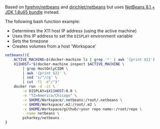 Based on [fgrehm/netbeans](https://hub.docker.com/r/fgrehm/netbeans/~/dockerfile/) and [dirichlet/netbeans](https://hub.docker.com/r/dirichlet/netbeans/) but uses [NetBeans 8.1 + JDK 1.8u65 bundle](http://www.oracle.com/technetwork/articles/javase/jdk-netbeans-jsp-142931.html) instead.

The following bash function example:
* Determines the X11 host IP address (using the active machine)
* Uses this IP address to set the ```DISPLAY``` environment variable
* Sets the timezone
* Creates volumes from a host 'Workspace'
```bash
netbeans(){
    ACTIVE_MACHINE=$(docker-machine ls | grep '*' | awk '{print $1}')
    X11HOST="$(docker-machine inspect $ACTIVE_MACHINE \
        | grep HostOnlyCIDR \
        | awk '{print $2}' \
        | sed 's/"//g' \
        | cut -f1 -d"/")"
    docker run -d -it \
        -e DISPLAY=$X11HOST:0.0 \
        -e "TZ=America/Chicago" \
        -v $HOME/Workspace/.netbeans:/root/.netbeans \
        -v $HOME/Workspace/.m2:/root/.m2 \
        -v $HOME/Workspace/github/<your repo name>:/root/repo \
        --name netbeans \
        psharkey/netbeans
}
```












